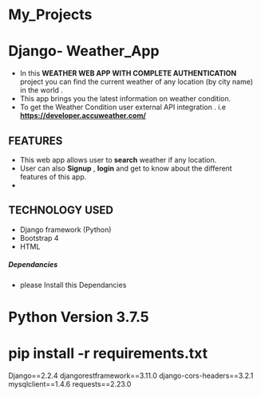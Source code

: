 # My_Projects


# Django- Weather_App

- In this  **WEATHER WEB APP WITH COMPLETE AUTHENTICATION** project you can find the current weather of any location (by city name) in the world .
- This app brings you the latest information on weather condition. 
- To get the Weather Condition user external API integration . i.e **https://developer.accuweather.com/**


## FEATURES
- This web app allows user to **search** weather if any location.
- User can also **Signup** , **login**  and get to know about the different features of this app.
- 


## TECHNOLOGY USED
- Django framework (Python)
- Bootstrap 4
- HTML 

##### Dependancies ###### 
- please Install this Dependancies
# Python Version 3.7.5
# pip install -r requirements.txt
Django==2.2.4
djangorestframework==3.11.0
django-cors-headers==3.2.1
mysqlclient==1.4.6
requests==2.23.0
